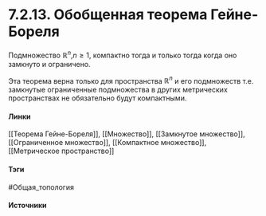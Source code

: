 # 7.2.13. Обобщенная теорема Гейне-Бореля
Подмножество $\mathbb{R}^{n}$,$n\ge1$, компактно тогда и только тогда когда оно замкнуто и ограничено.

Эта теорема верна только для пространства $\mathbb{R}^{n}$ и его подмножеств т.е. замкнутые ограниченные подмножества в других метрических пространствах не обязательно будут компактными.
#### Линки
 [[Теорема Гейне-Бореля]],
 [[Множество]],
 [[Замкнутое множество]],
 [[Ограниченное множество]],
 [[Компактное множество]],
 [[Метрическое пространство]]
#### Тэги
 #Общая_топология 
#### Источники
